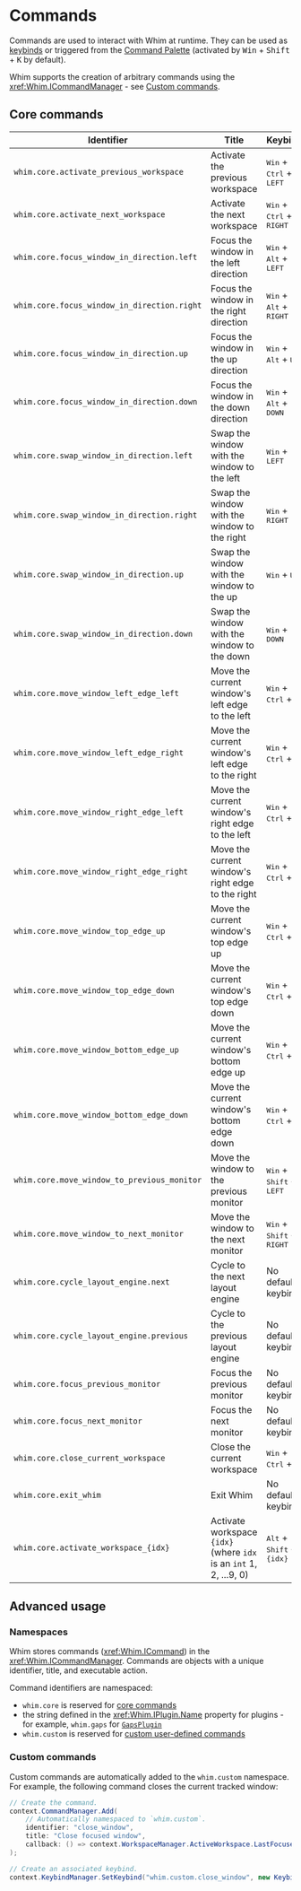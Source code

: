 # Commands

Commands are used to interact with Whim at runtime. They can be used as [keybinds](./keybinds.md) or triggered from the [Command Palette](../plugins/command-palette.md) (activated by <kbd>Win</kbd> + <kbd>Shift</kbd> + <kbd>K</kbd> by default).

Whim supports the creation of arbitrary commands using the <xref:Whim.ICommandManager> - see [Custom commands](#custom-commands).

## Core commands

| Identifier                                  | Title                                                              | Keybind                                              |
| ------------------------------------------- | ------------------------------------------------------------------ | ---------------------------------------------------- |
| `whim.core.activate_previous_workspace`     | Activate the previous workspace                                    | <kbd>Win</kbd> + <kbd>Ctrl</kbd> + <kbd>LEFT</kbd>   |
| `whim.core.activate_next_workspace`         | Activate the next workspace                                        | <kbd>Win</kbd> + <kbd>Ctrl</kbd> + <kbd>RIGHT</kbd>  |
| `whim.core.focus_window_in_direction.left`  | Focus the window in the left direction                             | <kbd>Win</kbd> + <kbd>Alt</kbd> + <kbd>LEFT</kbd>    |
| `whim.core.focus_window_in_direction.right` | Focus the window in the right direction                            | <kbd>Win</kbd> + <kbd>Alt</kbd> + <kbd>RIGHT</kbd>   |
| `whim.core.focus_window_in_direction.up`    | Focus the window in the up direction                               | <kbd>Win</kbd> + <kbd>Alt</kbd> + <kbd>UP</kbd>      |
| `whim.core.focus_window_in_direction.down`  | Focus the window in the down direction                             | <kbd>Win</kbd> + <kbd>Alt</kbd> + <kbd>DOWN</kbd>    |
| `whim.core.swap_window_in_direction.left`   | Swap the window with the window to the left                        | <kbd>Win</kbd> + <kbd>LEFT</kbd>                     |
| `whim.core.swap_window_in_direction.right`  | Swap the window with the window to the right                       | <kbd>Win</kbd> + <kbd>RIGHT</kbd>                    |
| `whim.core.swap_window_in_direction.up`     | Swap the window with the window to the up                          | <kbd>Win</kbd> + <kbd>UP</kbd>                       |
| `whim.core.swap_window_in_direction.down`   | Swap the window with the window to the down                        | <kbd>Win</kbd> + <kbd>DOWN</kbd>                     |
| `whim.core.move_window_left_edge_left`      | Move the current window's left edge to the left                    | <kbd>Win</kbd> + <kbd>Ctrl</kbd> + <kbd>H</kbd>      |
| `whim.core.move_window_left_edge_right`     | Move the current window's left edge to the right                   | <kbd>Win</kbd> + <kbd>Ctrl</kbd> + <kbd>J</kbd>      |
| `whim.core.move_window_right_edge_left`     | Move the current window's right edge to the left                   | <kbd>Win</kbd> + <kbd>Ctrl</kbd> + <kbd>K</kbd>      |
| `whim.core.move_window_right_edge_right`    | Move the current window's right edge to the right                  | <kbd>Win</kbd> + <kbd>Ctrl</kbd> + <kbd>L</kbd>      |
| `whim.core.move_window_top_edge_up`         | Move the current window's top edge up                              | <kbd>Win</kbd> + <kbd>Ctrl</kbd> + <kbd>U</kbd>      |
| `whim.core.move_window_top_edge_down`       | Move the current window's top edge down                            | <kbd>Win</kbd> + <kbd>Ctrl</kbd> + <kbd>I</kbd>      |
| `whim.core.move_window_bottom_edge_up`      | Move the current window's bottom edge up                           | <kbd>Win</kbd> + <kbd>Ctrl</kbd> + <kbd>O</kbd>      |
| `whim.core.move_window_bottom_edge_down`    | Move the current window's bottom edge down                         | <kbd>Win</kbd> + <kbd>Ctrl</kbd> + <kbd>P</kbd>      |
| `whim.core.move_window_to_previous_monitor` | Move the window to the previous monitor                            | <kbd>Win</kbd> + <kbd>Shift</kbd> + <kbd>LEFT</kbd>  |
| `whim.core.move_window_to_next_monitor`     | Move the window to the next monitor                                | <kbd>Win</kbd> + <kbd>Shift</kbd> + <kbd>RIGHT</kbd> |
| `whim.core.cycle_layout_engine.next`        | Cycle to the next layout engine                                    | No default keybind                                   |
| `whim.core.cycle_layout_engine.previous`    | Cycle to the previous layout engine                                | No default keybind                                   |
| `whim.core.focus_previous_monitor`          | Focus the previous monitor                                         | No default keybind                                   |
| `whim.core.focus_next_monitor`              | Focus the next monitor                                             | No default keybind                                   |
| `whim.core.close_current_workspace`         | Close the current workspace                                        | <kbd>Win</kbd> + <kbd>Ctrl</kbd> + <kbd>W</kbd>      |
| `whim.core.exit_whim`                       | Exit Whim                                                          | No default keybind                                   |
| `whim.core.activate_workspace_{idx}`        | Activate workspace `{idx}` (where `idx` is an `int` 1, 2, ...9, 0) | <kbd>Alt</kbd> + <kbd>Shift</kbd> + <kbd>{idx}</kbd> |

## Advanced usage

### Namespaces

Whim stores commands (<xref:Whim.ICommand>) in the <xref:Whim.ICommandManager>. Commands are objects with a unique identifier, title, and executable action.

Command identifiers are namespaced:

- `whim.core` is reserved for [core commands](#core-commands)
- the string defined in the <xref:Whim.IPlugin.Name> property for plugins - for example, `whim.gaps` for [`GapsPlugin`](../plugins/gaps.md)
- `whim.custom` is reserved for [custom user-defined commands](#custom-commands)

### Custom commands

Custom commands are automatically added to the `whim.custom` namespace. For example, the following command closes the current tracked window:

```csharp
// Create the command.
context.CommandManager.Add(
    // Automatically namespaced to `whim.custom`.
    identifier: "close_window",
    title: "Close focused window",
    callback: () => context.WorkspaceManager.ActiveWorkspace.LastFocusedWindow.Close()
);

// Create an associated keybind.
context.KeybindManager.SetKeybind("whim.custom.close_window", new Keybind(IKeybind.WinAlt, VIRTUAL_KEY.VK_D));
```
